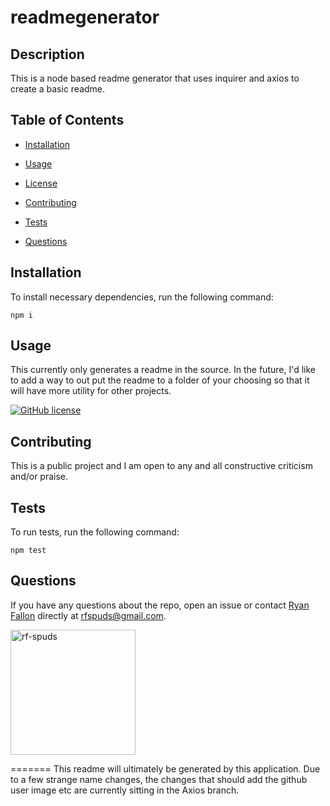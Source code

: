 

# readmegenerator

## Description

This is a node based readme generator that uses inquirer and axios to create a basic readme.

## Table of Contents 

* [Installation](#installation)

* [Usage](#usage)

* [License](#license)

* [Contributing](#contributing)

* [Tests](#tests)

* [Questions](#questions)

## Installation

To install necessary dependencies, run the following command:

```
npm i
```

## Usage

This currently only generates a readme in the source. In the future, I'd like to add a way to out put the readme to a folder of your choosing so that it will have more utility for other projects.

[![GitHub license](https://img.shields.io/badge/license-GPL-blue.svg)](https://github.com/rf-spuds/readmegenerator)  
## Contributing

This is a public project and I am open to any and all constructive criticism and/or praise.

## Tests

To run tests, run the following command:

```
npm test
```

## Questions

If you have any questions about the repo, open an issue or contact [Ryan Fallon](https://github.com/rf-spuds) directly at rfspuds@gmail.com.

<a href="https://github.com/rf-spuds" target="_blank">

<img src="https://avatars0.githubusercontent.com/u/59809797?v=4" alt="rf-spuds" height=200px width=200px>
</a>


=======
This readme will ultimately  be generated by this application. Due to a few strange name changes, the changes that should add the github user image etc are currently sitting in the Axios branch. 

